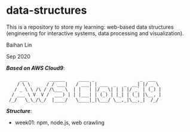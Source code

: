 # data-structures

This is a repository to store my learning: web-based data structures (engineering for interactive systems, data processing and visualization).

  

Baihan Lin

Sep 2020

  

***Based on AWS Cloud9***:

         ___        ______     ____ _                 _  ___  
        / \ \      / / ___|   / ___| | ___  _   _  __| |/ _ \ 
       / _ \ \ /\ / /\___ \  | |   | |/ _ \| | | |/ _` | (_) |
      / ___ \ V  V /  ___) | | |___| | (_) | |_| | (_| |\__, |
     /_/   \_\_/\_/  |____/   \____|_|\___/ \__,_|\__,_|  /_/ 


***Structure***:

- week01: npm, node.js, web crawling

